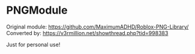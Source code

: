 # PNGModule
Original module: https://github.com/MaximumADHD/Roblox-PNG-Library/
Converted by: https://v3rmillion.net/showthread.php?tid=998383

Just for personal use!
